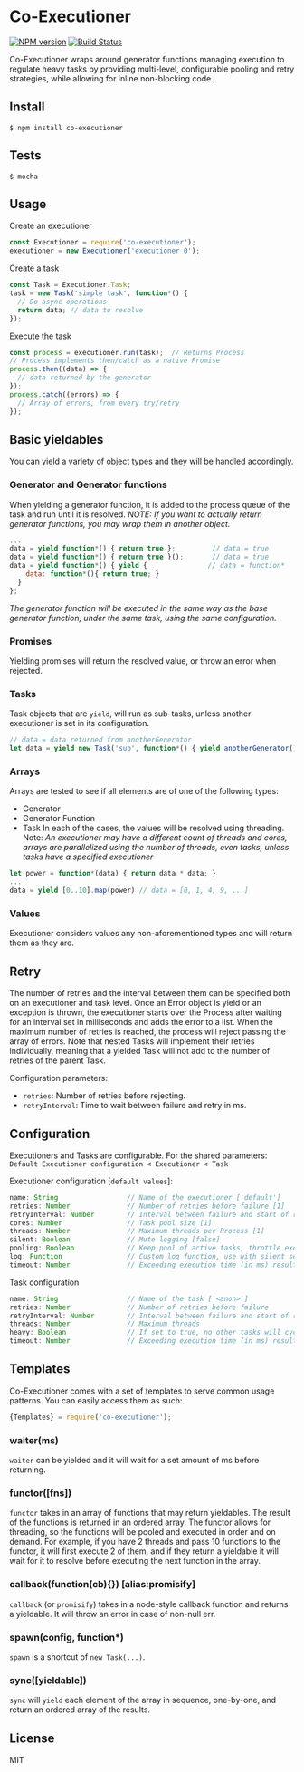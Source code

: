 # Co-Executioner
[![NPM version](https://img.shields.io/npm/v/co-executioner.svg?style=flat)](https://npmjs.org/package/co-executioner)
[![Build Status](https://travis-ci.org/shopgun/coexec.svg?branch=master)](https://travis-ci.org/shopgun/coexec?branch=master)

Co-Executioner wraps around generator functions managing execution to regulate heavy tasks by providing multi-level, configurable pooling and retry strategies, while allowing for inline non-blocking code.

## Install

```
$ npm install co-executioner
```

## Tests

```
$ mocha
```

## Usage

Create an executioner
```js
const Executioner = require('co-executioner');
executioner = new Executioner('executioner 0');
```
Create a task
```js
const Task = Executioner.Task;
task = new Task('simple task', function*() {
  // Do async operations
  return data; // data to resolve
});
```
Execute the task
```js
const process = executioner.run(task);  // Returns Process
// Process implements then/catch as a native Promise
process.then((data) => {
  // data returned by the generator
});
process.catch((errors) => {
  // Array of errors, from every try/retry
});
```

## Basic yieldables

You can yield a variety of object types and they will be handled accordingly.

### Generator and Generator functions
When yielding a generator function, it is added to the process queue of the task and run until it is resolved.
*NOTE:* _If you want to actually return generator functions, you may wrap them in another object._
```js
...
data = yield function*() { return true };         // data = true
data = yield function*() { return true }();       // data = true
data = yield function*() { yield {               // data = function*
    data: function*(){ return true; }
  }
};
```
_The generator function will be executed in the same way as the base generator function, under the same task, using the same configuration._

### Promises
Yielding promises will return the resolved value, or throw an error when rejected.

### Tasks
Task objects that are `yield`, will run as sub-tasks, unless another executioner is set in its configuration.
```js
// data = data returned from anotherGenerator
let data = yield new Task('sub', function*() { yield anotherGenerator(); });
```

### Arrays
Arrays are tested to see if all elements are of one of the following types:
* Generator
* Generator Function
* Task
In each of the cases, the values will be resolved using threading.
Note: _An executioner may have a different count of threads and cores, arrays are parallelized using the number of threads, even tasks, unless tasks have a specified executioner_
```js
let power = function*(data) { return data * data; }
...
data = yield [0..10].map(power) // data = [0, 1, 4, 9, ...]
```

### Values
Executioner considers values any non-aforementioned types and will return them as they are.

## Retry

The number of retries and the interval between them can be specified both on an executioner and task level.
Once an Error object is yield or an exception is thrown, the executioner starts over the Process after waiting for an interval set in milliseconds and adds the error to a list.
When the maximum number of retries is reached, the process will reject passing the array of errors.
Note that nested Tasks will implement their retries individually, meaning that a yielded Task will not add to the number of retries of the parent Task.

Configuration parameters:
* `retries`: Number of retries before rejecting.
* `retryInterval`: Time to wait between failure and retry in ms.

## Configuration
Executioners and Tasks are configurable. For the shared parameters: `Default Executioner configuration < Executioner < Task`

Executioner configuration [`default values`]:
```js
name: String                 // Name of the executioner ['default']
retries: Number              // Number of retries before failure [1]
retryInterval: Number        // Interval between failure and start of retry in ms [200]
cores: Number                // Task pool size [1]
threads: Number              // Maximum threads per Process [1]
silent: Boolean              // Mute logging [false]
pooling: Boolean             // Keep pool of active tasks, throttle execution to those [true]
log: Function                // Custom log function, use with silent set to false
timeout: Number              // Exceeding execution time (in ms) results in task failure. [0 - disabled]
```
Task configuration
```js
name: String                 // Name of the task ['<anon>']
retries: Number              // Number of retries before failure
retryInterval: Number        // Interval between failure and start of retry in ms
threads: Number              // Maximum threads
heavy: Boolean               // If set to true, no other tasks will cycle while this Process is running
timeout: Number              // Exceeding execution time (in ms) results in task failure. [0 - disabled]
```

## Templates

Co-Executioner comes with a set of templates to serve common usage patterns.
You can easily access them as such:
```js
{Templates} = require('co-executioner');
```

### waiter(ms)
`waiter` can be yielded and it will wait for a set amount of ms before returning.

### functor([fns])
`functor` takes in an array of functions that may return yieldables. The result of the functions is returned in an ordered array. The functor allows for threading, so the functions will be pooled and executed in order and on demand. For example, if you have 2 threads and pass 10 functions to the functor, it will first execute 2 of them, and if they return a yieldable it will wait for it to resolve before executing the next function in the array.

### callback(function(cb){}) [alias:promisify]
`callback` (or `promisify`) takes in a node-style callback function and returns a yieldable. It will throw an error in case of non-null err.

### spawn(config, function*)
`spawn` is a shortcut of `new Task(...)`.

### sync([yieldable])
`sync` will `yield` each element of the array in sequence, one-by-one, and return an ordered array of the results.

## License
MIT